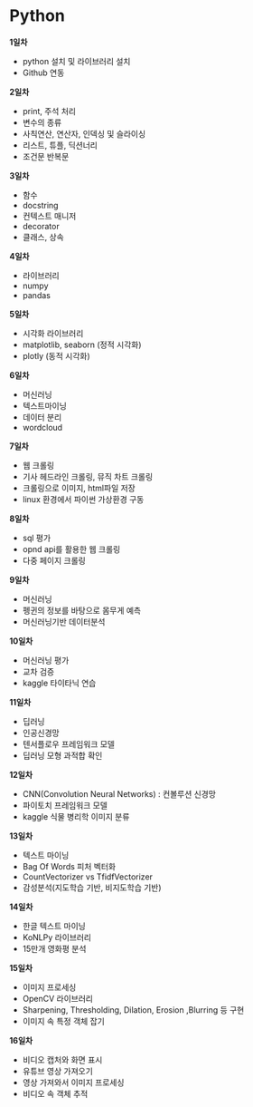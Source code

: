 # Python

**1일차**
+ python 설치 및 라이브러리 설치
+ Github 연동


**2일차**
+ print, 주석 처리
+ 변수의 종류
+ 사칙연산, 연산자, 인덱싱 및 슬라이싱
+ 리스트, 튜플, 딕션너리
+ 조건문 반복문


**3일차**
+ 함수
+ docstring
+ 컨텍스트 매니저
+ decorator
+ 클래스, 상속


**4일차**
+ 라이브러리
+ numpy
+ pandas

**5일차**
+ 시각화 라이브러리
+ matplotlib, seaborn (정적 시각화) 
+ plotly (동적 시각화)


**6일차**
+ 머신러닝
+ 텍스트마이닝
+ 데이터 분리
+ wordcloud


**7일차**
+ 웹 크롤링
+ 기사 헤드라인 크롤링, 뮤직 차트 크롤링
+ 크롤링으로 이미지, html파일 저장
+ linux 환경에서 파이썬 가상환경 구동

**8일차**
+ sql 평가
+ opnd api를 활용한 웹 크롤링
+ 다중 페이지 크롤링

**9일차**
+ 머신러닝 
+ 펭귄의 정보를 바탕으로 몸무게 예측
+ 머신러닝기반 데이터분석

**10일차**
+ 머신러닝 평가
+ 교차 검증
+ kaggle 타이타닉 연습

**11일차**
+ 딥러닝
+ 인공신경망
+ 텐서플로우 프레임워크 모델
+ 딥러닝 모형 과적합 확인

**12일차**
+ CNN(Convolution Neural Networks) : 컨볼루션 신경망
+ 파이토치 프레임워크 모델
+ kaggle 식물 병리학 이미지 분류

**13일차**
+ 텍스트 마이닝
+ Bag Of Words 피처 벡터화
+ CountVectorizer vs TfidfVectorizer
+ 감성분석(지도학습 기반, 비지도학습 기반)

**14일차**
+ 한글 텍스트 마이닝
+ KoNLPy 라이브러리
+ 15만개 영화평 분석 

**15일차**
+ 이미지 프로세싱
+ OpenCV 라이브러리
+ Sharpening, Thresholding, Dilation, Erosion ,Blurring 등 구현
+ 이미지 속 특정 객체 잡기

**16일차**
+ 비디오 캡처와 화면 표시
+ 유튜브 영상 가져오기
+ 영상 가져와서 이미지 프로세싱
+ 비디오 속 객체 추적